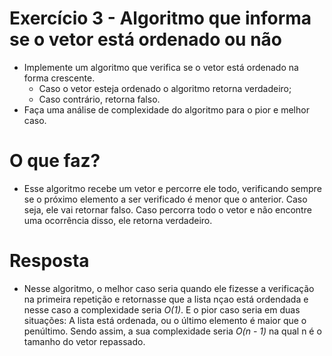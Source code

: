 # Exercício 3 - Algoritmo que informa se o vetor está ordenado ou não

- Implemente um algoritmo que verifica se o vetor está ordenado na forma crescente.
  -  Caso o vetor esteja ordenado o algoritmo retorna verdadeiro;
  -  Caso contrário, retorna falso.
- Faça uma análise de complexidade do algoritmo para o pior e melhor caso.

# O que faz?

- Esse algoritmo recebe um vetor e percorre ele todo, verificando sempre se o próximo elemento a ser verificado é menor que o anterior. Caso seja, ele vai retornar falso. Caso percorra todo o vetor e não encontre uma ocorrência disso, ele retorna verdadeiro.

# Resposta
- Nesse algoritmo, o melhor caso seria quando ele fizesse a verificação na primeira repetição e retornasse que a lista nçao está ordendada e nesse caso a complexidade seria *O(1)*. E o pior caso seria em duas situações: A lista está ordenada, ou o último elemento é maior que o penúltimo. Sendo assim, a sua complexidade seria *O(n - 1)* na qual n é o tamanho do vetor repassado.
